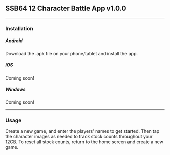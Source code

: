 ## SSB64 12 Character Battle App v1.0.0
***
### Installation

##### Android
Download the .apk file on your phone/tablet and install the app.

##### iOS
Coming soon!

##### Windows
Coming soon!
***
### Usage
Create a new game, and enter the players' names to get started. Then tap the character images as needed to track stock counts throughout your 12CB. To reset all stock counts, return to the home screen and create a new game.

